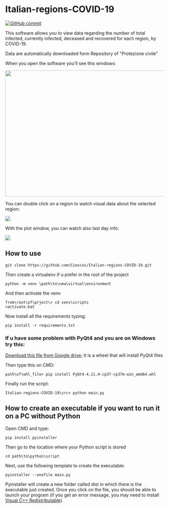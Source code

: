 # Italian-regions-COVID-19
[![GitHub commit](https://img.shields.io/github/last-commit/pcm-dpc/COVID-19)](https://github.com/Cioscos/Italian-regions-COVID-19)

This software allows you to view data regarding the number of total infected, currently infected, deceased and recovered for each region, by COVID-19.

Data are automatically downloaded form Repository of "Protezione civile"

When you open the software you'll see this windows:

<img src="https://i.imgur.com/fTXTjL1.png" width=600 height=400/>

You can double click on a region to watch visual data about the selected region:

<img src="https://i.imgur.com/VUlxMox.png" />

With the plot window, you can watch also last day info:

<img src="https://i.imgur.com/BRh02cp.png" />

## How to use
```
git clone https://github.com/Cioscos/Italian-regions-COVID-19.git
```
Then create a virtualenv if u prefer in the root of the project
```
python -m venv \path\to\new\virtual\environment
```
And then activate the venv
```
from\root\of\prject\> cd venv\scripts
>activate.bat
```
Now install all the requirements typing:
```
pip install -r requirements.txt
```

### If u have some problem with PyQt4 and you are on Windows try this:
[Download this file from Google drive;](https://drive.google.com/file/d/1ACTmGWlawjbYoE5Q5ak-B2gDU4CrA_T6/view?usp=sharing)
It is a wheel that will install PyQt4 files

Then type this on CMD:
```
path\of\whl_file> pip install PyQt4-4.11.4-cp37-cp37m-win_amd64.whl
```
Finally run the script:
```
Italian-regions-COVID-19\src> python main.py
```
## How to create an executable if you want to run it on a PC without Python
Open CMD and type:
```
pip install pyinstaller
```
Then go to the location where your Python script is stored
```DOS
cd path\to\python\script
```
Next, use the following template to create the executable:
```
pyinstaller --onefile main.py
```
Pyinstaller will create a new folder called dist in which there is the executable just created.
Once you click on the file, you should be able to launch your program (if you get an error message, 
you may need to install 
[Visual C++ Redistributable](https://support.microsoft.com/en-ca/help/2977003/the-latest-supported-visual-c-downloads)).
